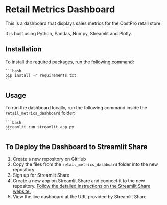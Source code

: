 
# Retail Metrics Dashboard

This is a dashboard that displays sales metrics for the CostPro retail store. 

It is built using Python, Pandas, Numpy, Streamlit and Plotly.

## Installation

To install the required packages, run the following command:
    
    ```bash
    pip install -r requirements.txt
    ```

## Usage

To run the dashboard locally, run the following command inside the `retail_metrics_dashboard` folder:

    ```bash
    streamlit run streamlit_app.py
    ```

## To Deploy the Dashboard to Streamlit Share

1. Create a new repository on GitHub
1. Copy the files from the `retail_metrics_dashboard` folder into the new repository
1. Sign up for Streamlit Share
1. Create a new app on Streamlit Share and connect it to the new repository. [Follow the detailed instructions on the Streamlit Share website.](https://docs.streamlit.io/streamlit-cloud/get-started/deploy-an-app)
1. View the live dashboard at the URL provided by Streamlit Share
